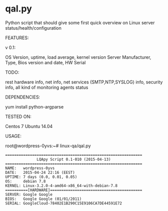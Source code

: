 # qal.py

Python script that should give some first quick overview on Linux server status/health/configuration

FEATURES:

v 0.1: 

OS Version, uptime, load average, kernel version
Server Manufacturer, Type, Bios version and date, HW Serial

TODO:

rest hardware info, net info, net services (SMTP,NTP,SYSLOG) info, security info, all kind of monitoring agents status

DEPENDENCIES:

yum install python-argparse

TESTED ON:

Centos 7
Ubuntu 14.04


USAGE:

root@wordpress-0yvs:~# linux-qa/qal.py
```    
=============================================================
              LQApy Script 0.1-010 (2015-04-13)
=============================================================
NAME:   wordpress-0yvs
DATE:   2015-04-24 22:16 (EEST)
UPTIME: 7 days (0.0, 0.01, 0.05)
OS:     debian 7.8
KERNEL: Linux-3.2.0-4-amd64-x86_64-with-debian-7.8
==========[HARDWARE]=========================================
SERVER: Google Google
BIOS:   Google Google (01/01/2011)
SERIAL: GoogleCloud-78402E1B290C15E9106CA7DE44591E72
```
    

